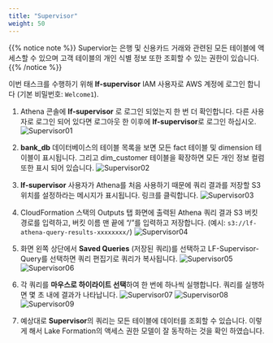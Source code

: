 ```yaml
---
title: "Supervisor"
weight: 50
---
```


{{% notice note %}}
Supervior는 은행 및 신용카드 거래와 관련된 모든 테이블에 액세스할 수 있으며 고객 테이블의 개인 식별 정보 또한 조회할 수 있는 권한이 있습니다. 
{{% /notice %}}

이번 태스크를 수행하기 위해 **lf-supervisor** IAM 사용자로 AWS 계정에 로그인 합니다 (기본 비밀번호: `Welcome1`).

1. Athena 콘솔에 **lf-supervisor** 로 로그인 되었는지 한 번 더 확인합니다. 다른 사용자로 로그인 되어 있다면 로그아웃 한 이후에 **lf-supervisor**로 로그인 하십시오.
![Supervisor01](/images/supervisor_01.png)

2. **bank_db** 데이터베이스의 테이블 목록을 보면 모든 fact 테이블 및 dimension 테이블이 표시됩니다. 그리고 dim_customer 테이블을 확장하면 모든 개인 정보 컬럼 또한 표시 되어 있습니다.
![Supervisor02](/images/supervisor_02.png)

3. **lf-supervisor** 사용자가 Athena를 처음 사용하기 때문에 쿼리 결과를 저장할 S3 위치를 설정하라는 메시지가 표시됩니다. 링크를 클릭합니다.
![Supervisor03](/images/supervisor_03.png)

4. CloudFormation 스택의 Outputs 탭 화면에 출력된 Athena 쿼리 결과 S3 버킷 경로를 입력하고, 버킷 이름 맨 끝에 “/”를 입력하고 저장합니다. (예시: `s3://lf-athena-query-results-xxxxxxxx/`)
![Supervisor04](/images/supervisor_04.png)

5. 화면 왼쪽 상단에서 **Saved Queries** (저장된 쿼리)를 선택하고 LF-Supervisor-Query를 선택하면 쿼리 편집기로 쿼리가 복사됩니다.
![Supervisor05](/images/supervisor_05.png)
![Supervisor06](/images/supervisor_06.png)

6. 각 쿼리를 **마우스로 하이라이트 선택**하여 한 번에 하나씩 실행합니다. 쿼리를 실행하면 몇 초 내에 결과가 나타납니다.
![Supervisor07](/images/supervisor_07.png)
![Supervisor08](/images/supervisor_08.png)
![Supervisor09](/images/supervisor_09.png)

7. 예상대로 **Supervisor**의 쿼리는 모든 테이블에 데이터를 조회할 수 있습니다. 이렇게 해서 Lake Formation의 액세스 권한 모델이 잘 동작하는 것을 확인 하였습니다.
